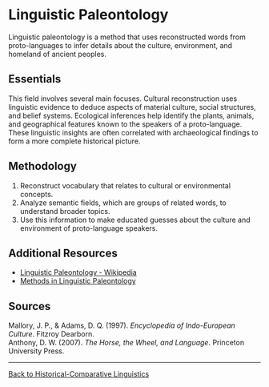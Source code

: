 # Linguistic Paleontology

Linguistic paleontology is a method that uses reconstructed words from proto-languages to infer details about the culture, environment, and homeland of ancient peoples.

## Essentials

This field involves several main focuses. Cultural reconstruction uses linguistic evidence to deduce aspects of material culture, social structures, and belief systems. Ecological inferences help identify the plants, animals, and geographical features known to the speakers of a proto-language. These linguistic insights are often correlated with archaeological findings to form a more complete historical picture.

## Methodology

1. Reconstruct vocabulary that relates to cultural or environmental concepts.
2. Analyze semantic fields, which are groups of related words, to understand broader topics.
3. Use this information to make educated guesses about the culture and environment of proto-language speakers.

## Additional Resources

- [Linguistic Paleontology - Wikipedia](https://en.wikipedia.org/wiki/Linguistic_paleontology)
- [Methods in Linguistic Paleontology](https://www.sciencedirect.com/topics/social-sciences/linguistic-paleontology)

## Sources

Mallory, J. P., & Adams, D. Q. (1997). *Encyclopedia of Indo-European Culture*. Fitzroy Dearborn.  
Anthony, D. W. (2007). *The Horse, the Wheel, and Language*. Princeton University Press.

---

[Back to Historical-Comparative Linguistics](../README.md)
